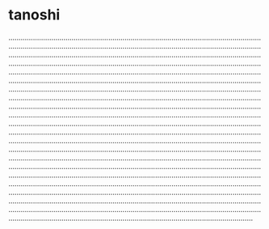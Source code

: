 # tanoshi
....................................................................................................................................................................................................................................................................................................................................................................................................................................................................................................................................................................................................................................................................................................................................................................................................................................................................................................................................................................................................................................................................................................................................................................................................................................................................................................................................................................................................................................................................................................................................................................................................................................................................................................................................................................................................................................................................................................................................................................................................................................................................................................................................................................................................................................................................................................................................................................................................................................................................................................................................................................................................................................................................................................................................................................................................................................
